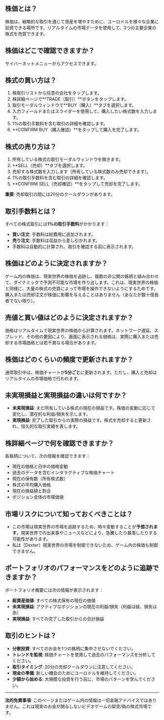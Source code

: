 ## 株価とは？

株価は、戦略的な取引を通じて資産を増やすために、ユーロドルを様々な企業に投資できる場所です。リアルタイムの市場データを使用して、3つの主要企業の株式を売買できます。

## 株価はどこで確認できますか？

サイバーネットメニューからアクセスできます。

## 株式の買い方は？

1. 株取引リストから任意の会社をタップします。
2. 株詳細ページで**TRADE（取引）**ボタンをタップします。
3. 取引モーダルウィンドウで**BUY（購入）**タブを選択します。
4. 入力フィールドまたはスライダーを使用して、購入したい株式数を入力します。
5. 1%の取引手数料を含む取引の詳細を確認します。
6. **CONFIRM BUY（購入確認）**をタップして購入を完了します。

## 株式の売り方は？

1. 所有している株式の取引モーダルウィンドウを開きます。
2. **SELL（売却）**タブを選択します。
3. 売却する株式数を入力します（所有している株式数のみ売却できます）。
4. 1%の取引手数料を含む取引の詳細を確認します。
5. **CONFIRM SELL（売却確認）**をタップして売却を完了します。

**重要**: 売却取引の間には20分のクールダウンがあります。

## 取引手数料とは？

すべての株式取引には**1%の取引手数料**がかかります：

- **買い注文**: 手数料は総費用に追加されます。
- **売り注文**: 手数料は収益から差し引かれます。
- 手数料は自動的に計算され、取引を確認する前に表示されます。

## 株価はどのように決定されますか？

ゲーム内の株価は、現実世界の株価を追跡し、複数の非公開の銘柄と組み合わせて、ダイナミックで予測不可能な市場を作り出します。これは、現実世界の株価と同様に、大量の株式の売買によって市場を操作できないようにするためです。購入または売却注文が株価に影響を与えることはありません（あなたが数十億長者でない限り）。

## 売値と買い値はどのように決定されますか？

価格はリアルタイムで現実世界の株価から計算されます。ネットワーク遅延、スプレッド、その他の要因により、画面に表示される価格は、実際に購入または売却する市場価格とは若干異なる場合があります。

## 株価はどのくらいの頻度で更新されますか？

通常取引中は、株価チャートが**5分ごと**に更新されます。ただし、購入と売却はリアルタイムの市場価格で行われます。

## 未実現損益と実現損益の違いは何ですか？

- **未実現損益**: まだ所有している株式の現在の損益です。株価の変動に応じて変化し、潜在的な利益/損失を示します。
- **実現損益**: 完了した取引からの実際の損益です。株式を売却すると更新され、恒久的な取引実績を表します。

## 株詳細ページで何を確認できますか？

各銘柄について、次の情報を確認できます：

- 現在の価格と日中の価格変動
- 過去のデータを含むインタラクティブな株価チャート
- 現在の保有数（所有株式数）
- 株式の平均購入価格
- 現在の損益額と割合
- ポジション全体の市場価値

## 市場リスクについて知っておくべきことは？

- この市場は現実世界の市場を追跡するため、時々変動することが**予想されます**。現実世界での出来事やニュースなどにより、急騰したり暴落したりする可能性があります。
- 私は（Dexter）現実世界の市場を制御できないため、ゲーム内の株価も制御できません。

## ポートフォリオのパフォーマンスをどのように追跡できますか？

ポートフォリオ概要には次の情報が表示されます：

- **総資産価値**: すべての株式保有の現在の価値
- **未実現損益**: アクティブなポジションの現在の利益/損失（利益は緑、損失は赤）
- **実現損益**: すべての完了した取引からの合計損益

## 取引のヒントは？

- **分散投資**: すべてのお金を1つの銘柄に集中させないでください。
- **トレンドを監視**: 株価チャートを使用して過去のパフォーマンスを分析してください。
- **取引タイミング**: 20分の売却クールダウンに注意してください。
- **現金の準備**: 新しい機会のためにユーロドルを維持してください。
- **少額から始める**: 大規模な投資を行う前に、市場のパターンを学んでください。

---

**法的免責事項**:
このページまたはゲーム内の情報は一切金融アドバイスではありません。これは現実のお金が関与しないビデオゲームの架空/偽の株式市場です。
